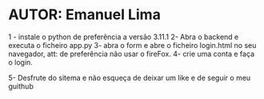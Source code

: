 # AUTOR: Emanuel Lima

 1 - instale o python de preferência a versão 3.11.1
 2- Abra o backend e executa o ficheiro app.py
 3- abra o form e abre o ficheiro login.html no seu navegador, att: de preferência não usar o fireFox.
 4- crie uma conta e faça o login.

 5- Desfrute do sitema e não esqueça de deixar um like e de seguir o meu guithub

